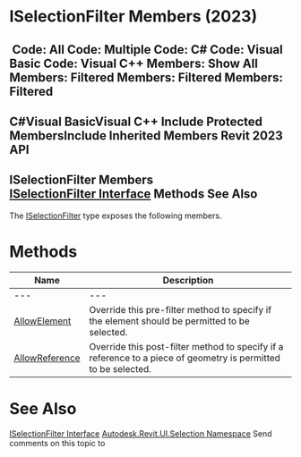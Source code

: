 # ISelectionFilter Members (2023)

﻿
 Code: All Code: Multiple Code: C# Code: Visual Basic Code: Visual C++  Members: Show All Members: Filtered Members: Filtered Members: Filtered   
---  
C#Visual BasicVisual C++
Include Protected MembersInclude Inherited Members
Revit 2023 API  
---  
ISelectionFilter Members  
[ISelectionFilter Interface](d552f44b-221c-0ecd-d001-41a5099b2f9f.md "ISelectionFilter Interface") Methods See Also  
---  
The [ISelectionFilter](d552f44b-221c-0ecd-d001-41a5099b2f9f.md "ISelectionFilter Interface") type exposes the following members.
# Methods
| Name | Description |
| --- | --- |
| --- | --- | --- |
| [AllowElement](9c967926-c396-6e6b-97a2-b6882d71b69e.md "AllowElement Method") | Override this pre-filter method to specify if the element should be permitted to be selected. |
| [AllowReference](3661c377-3983-4b54-2dad-5acaa03c32f1.md "AllowReference Method") | Override this post-filter method to specify if a reference to a piece of geometry is permitted to be selected. |

# See Also
[ISelectionFilter Interface](d552f44b-221c-0ecd-d001-41a5099b2f9f.md "ISelectionFilter Interface")
[Autodesk.Revit.UI.Selection Namespace](11785869-cc9e-03fc-97db-767a59af10a1.md "Autodesk.Revit.UI.Selection Namespace")
Send comments on this topic to 